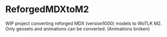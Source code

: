# ReforgedMDXtoM2

WIP project converting reforged MDX (version1000) models to WoTLK M2.
Only geosets and animations can be converted. (Animations broken)
